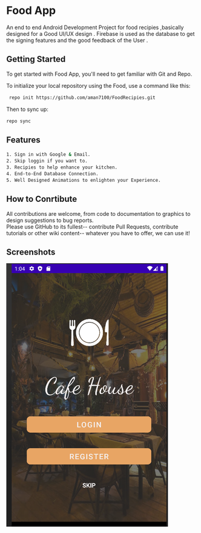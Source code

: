 
# Food App
An end to end Android Development Project for food recipies ,basically designed for a Good UI/UX design .
Firebase is used as the database to get the signing features and the good feedback of the User .



## Getting Started

To get started with Food App, you'll need to get familiar with Git and Repo.

To initialize your local repository using the Food, use a command like this:

```bash
 repo init https://github.com/aman7100/FoodRecipies.git
```

Then to sync up:

```bash
repo sync
```

## Features

```bash
1. Sign in with Google & Email.
2. Skip loggin if you want to.
3. Recipies to help enhance your kitchen.
4. End-to-End Database Connection.
5. Well Designed Animations to enlighten your Experience.

```
## How to Conrtibute

All contributions are welcome, from code to documentation to graphics to design suggestions to bug reports.    
Please use GitHub to its fullest-- contribute Pull Requests, contribute tutorials or other wiki content-- whatever you have to offer, we can use it!
## Screenshots

![App Screenshot](https://github.com/aman7100/FoodRecipies/blob/master/app.png?raw=true)

